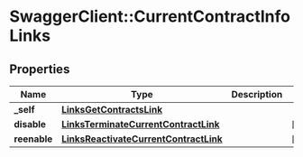 # SwaggerClient::CurrentContractInfoLinks

## Properties
Name | Type | Description | Notes
------------ | ------------- | ------------- | -------------
**_self** | [**LinksGetContractsLink**](LinksGetContractsLink.md) |  | 
**disable** | [**LinksTerminateCurrentContractLink**](LinksTerminateCurrentContractLink.md) |  | [optional] 
**reenable** | [**LinksReactivateCurrentContractLink**](LinksReactivateCurrentContractLink.md) |  | [optional] 


